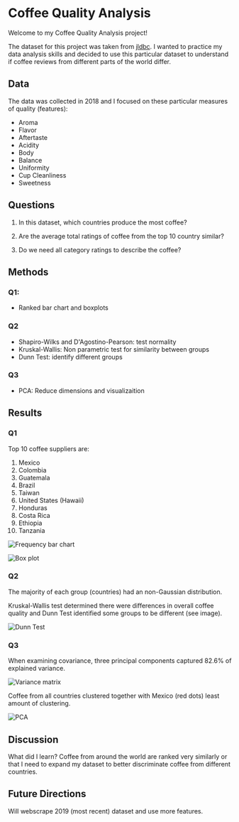 # Coffee Quality Analysis
Welcome to my Coffee Quality Analysis project!

The dataset for this project was taken from [jldbc](https://github.com/jldbc/coffee-quality-database). I wanted to practice my data analysis skills and decided to use this particular dataset to understand if coffee reviews from different parts of the world differ.

## Data
The data was collected in 2018 and I focused on these particular measures of quality (features):

* Aroma
* Flavor
* Aftertaste
* Acidity
* Body
* Balance
* Uniformity
* Cup Cleanliness
* Sweetness

## Questions

1. In this dataset, which countries produce the most coffee?

2. Are the average total ratings of coffee from the top 10 country similar?

3. Do we need all category ratings to describe the coffee?

  

## Methods

### Q1: 
* Ranked bar chart and boxplots

### Q2
* Shapiro-Wilks and D'Agostino-Pearson: test normality
* Kruskal-Wallis: Non parametric test for similarity between groups
* Dunn Test: identify different groups

###  Q3
* PCA: Reduce dimensions and visualizaition

## Results

### Q1
Top 10 coffee suppliers are:
1. Mexico
2. Colombia
3. Guatemala
4. Brazil
5. Taiwan
6. United States (Hawaii)
7. Honduras
8. Costa Rica
9. Ethiopia
10. Tanzania

![Frequency bar chart](https://github.com/timmy224/Coffee_Quality_Analysis/blob/master/images/Figure_1.png?raw=true)

 

![Box plot](https://github.com/timmy224/Coffee_Quality_Analysis/blob/master/images/Figure_2.png?raw=true)

### Q2

The majority of each group (countries) had an non-Gaussian distribution.

Kruskal-Wallis test determined there were differences in overall coffee quality and Dunn Test identified some groups to be different (see image).

  
![Dunn Test](https://github.com/timmy224/Coffee_Quality_Analysis/blob/master/images/Figure_3.png?raw=true)


### Q3

When examining covariance, three principal components captured 82.6% of explained variance.

  
![Variance matrix](https://github.com/timmy224/Coffee_Quality_Analysis/blob/master/images/Figure_4.png?raw=true)

 
Coffee from all countries clustered together with Mexico (red dots) least amount of clustering.

![PCA](https://github.com/timmy224/Coffee_Quality_Analysis/blob/master/images/Figure_6.png)

## Discussion
What did I learn?
Coffee from around the world are ranked very similarly or that I need to expand my dataset to better discriminate coffee from different countries. 

## Future Directions
Will webscrape 2019 (most recent) dataset and use more features.